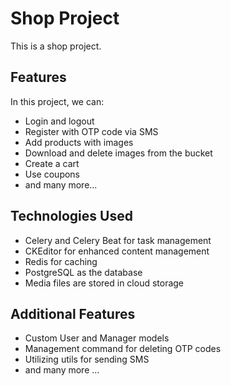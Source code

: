 # Shop Project

This is a shop project.

## Features

In this project, we can:

- Login and logout
- Register with OTP code via SMS
- Add products with images
- Download and delete images from the bucket
- Create a cart
- Use coupons
- and many more...

## Technologies Used

- Celery and Celery Beat for task management
- CKEditor for enhanced content management
- Redis for caching
- PostgreSQL as the database
- Media files are stored in cloud storage

## Additional Features

- Custom User and Manager models
- Management command for deleting OTP codes
- Utilizing utils for sending SMS
- and many more ...
